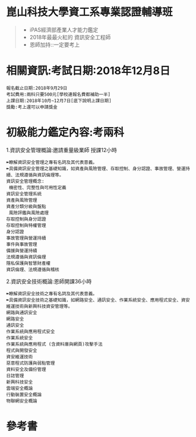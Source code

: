 # 崑山科技大學資工系專業認證輔導班
>* iPAS經濟部產業人才能力鑑定
>* 2018年最最火紅的  資訊安全工程師
>* 恩師加持::一定要考上

# 相關資訊:考試日期:2018年12月8日
```
報名截止日期:2018年9月29日
考試費用:兩科只要500元[學校連報名費都補助一半]
上課日期:2018年10月~12月7日[底下說明上課日期]
獎勵:考上還可以申請獎金
```

# 初級能力鑑定內容:考兩科
1.資訊安全管理概論:邀請重量級業師  授課12小時
```
➽瞭解資訊安全管理之專有名詞及其代表意義。
➽具備資訊安全管理之基礎知識，如資產與風險管理、存取控制、身分認證、事故管理、營運持續、法規遵循與資訊倫理等。
資訊安全管理概念:
 機密性、完整性與可用性定義
資訊安全管理系統
資產與風險管理
資產分類分級與盤點
 風險評鑑與風險處理
存取控制與身分認證
存取控制與特權管理
身分認證
事故管理與營運持續
事件與事故管理
備援與營運持續
法規遵循與資訊倫理
隱私保護與智慧財產權
資訊倫理、法規遵循與稽核

```
2.資訊安全技術概論:恩師開課36小時
```
➽瞭解資訊安全技術之專有名詞及其代表意義。
➽具備資訊安全技術之基礎知識，如網路安全、通訊安全、作業系統安全、應用程式安全、資安維運技術與新興科技資安管理等。
網路與通訊安全
網路安全
通訊安全
作業系統與應用程式安全
作業系統安全
作業系統與應用程式 (含資料庫與網頁)攻擊手法
程式與開發安全
資安維運技術
惡意程式防護與弱點管理
資料安全及備份管理
日誌管理
新興科技安全
雲端安全概論
行動裝置安全概論
物聯網安全概論

```
# 參考書
```

```
